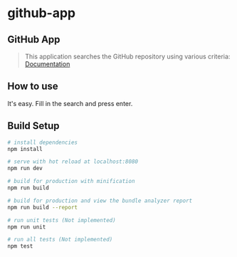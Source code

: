 # github-app

## GitHub App

> This application searches the GitHub repository using various criteria:
[Documentation](https://help.github.com/articles/searching-repositories/)

## How to use
It's easy. Fill in the search and press enter.

## Build Setup

``` bash
# install dependencies
npm install

# serve with hot reload at localhost:8080
npm run dev

# build for production with minification
npm run build

# build for production and view the bundle analyzer report
npm run build --report

# run unit tests (Not implemented)
npm run unit

# run all tests (Not implemented)
npm test
```
